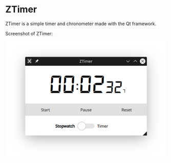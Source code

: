 # ZTimer
ZTimer is a simple timer and chronometer made with the Qt framework.

Screenshot of ZTimer:

![alt text](https://raw.githubusercontent.com/SZinedine/ZTimer/master/screenshot.png "ZTimer screenshot")


